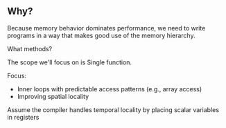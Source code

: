 
## Why?
Because memory behavior dominates performance, we need to write programs in a way that makes good use of the memory hierarchy.

What methods?

The scope we'll focus on is Single function.

Focus:
- Inner loops with predictable access patterns (e.g., array access)
- Improving spatial locality

Assume the compiler handles temporal locality by placing scalar variables in registers